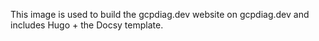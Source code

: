 This image is used to build the gcpdiag.dev website on gcpdiag.dev and includes
Hugo + the Docsy template.
